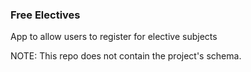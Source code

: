 ### Free Electives ###
App to allow users to register for elective subjects

NOTE: This repo does not contain the project's schema.

